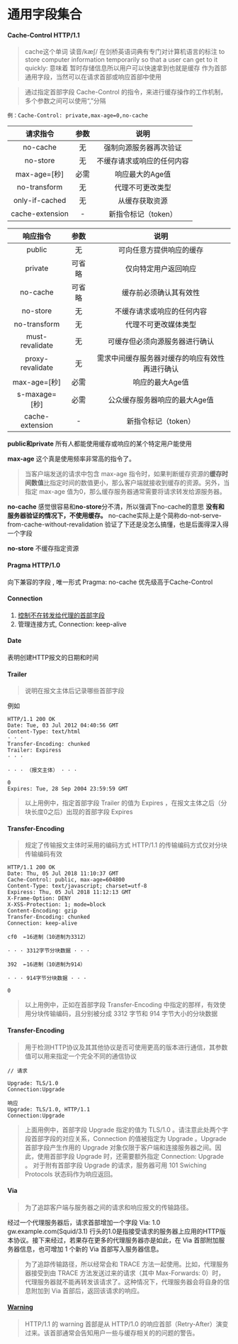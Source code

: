 # 通用字段集合

#### Cache-Control HTTP/1.1

> cache这个单词 读音/kæʃ/
> 在剑桥英语词典有专门对计算机语言的标注 to store computer information temporarily so that a user can get to it quickly:
> 意味着 暂时存储信息所以用户可以快速拿到也就是缓存
作为首部通用字段，当然可以在请求首部或响应首部中使用

> 通过指定首部字段 Cache-Control 的指令，来进行缓存操作的工作机制，多个参数之间可以使用“,”分隔

```
例：Cache-Control: private,max-age=0,no-cache
```

| 请求指令 | 参数 | 说明 | 
| :-----: | :---: | :--: |
| no-cache| 无 | 强制向源服务器再次验证 |
| no-store | 无	| 不缓存请求或响应的任何内容 |
| max-age=[秒] | 	必需 |	响应最大的Age值 |
| no-transform |	无 |	代理不可更改类型 |
| only-if-cached |	无 |	从缓存获取资源 |
| cache-extension |	-	 | 新指令标记（token）|

| 响应指令 | 参数 | 说明 | 
| :-----: | :---: | :--: |
| public |	无 |	可向任意方提供响应的缓存 |
| private	| 可省略 |	仅向特定用户返回响应 |
| no-cache |	可省略 |	缓存前必须确认其有效性 |
| no-store	| 无 |	不缓存请求或响应的任何内容 |
| no-transform | 无	| 代理不可更改媒体类型 |
| must-revalidate	| 无 |	可缓存但必须向源服务器进行确认 |
| proxy-revalidate |	无 |	需求中间缓存服务器对缓存的响应有效性再进行确认 |
| max-age=[秒] |	必需 |	响应的最大Age值 |
| s-maxage=[秒]	 | 必需	 | 公众缓存服务器响应的最大Age值 |
| cache-extension	| -	| 新指令标记（token）|

**public和private**
所有人都能使用缓存或响应的某个特定用户能使用

**max-age**
这个真是使用频率非常高的指令了。
> 当客户端发送的请求中包含 max-age 指令时，如果判断缓存资源的**缓存时间数值**比指定时间的数值更小，那么客户端就接收到缓存的资源。另外，当指定 max-age 值为0，那么缓存服务器通常需要将请求转发给源服务器。


**no-cache**
感觉很容易和**no-store**分不清，所以强调下no-cache的意思
**没有和服务器验证的情况下，不使用缓存。** no-cache实际上是个简称do-not-serve-from-cache-without-revalidation
验证了下还是没怎么搞懂，也是后面得深入得一个字段

**no-store**
不缓存指定资源

#### Pragma HTTP/1.0
向下兼容的字段 , 唯一形式 Pragma: no-cache
优先级高于Cache-Control

#### Connection 
1. [控制不在转发给代理的首部字段](https://www.kancloud.cn/spirit-ling/http-study/851883)
2. 管理连接方式, Connection: keep-alive

#### Date
表明创建HTTP报文的日期和时间

#### Trailer 
> 说明在报文主体后记录哪些首部字段

例如
```
HTTP/1.1 200 OK
Date: Tue, 03 Jul 2012 04:40:56 GMT
Content-Type: text/html
· · ·
Transfer-Encoding: chunked
Trailer: Expiress
· · ·

· · · （报文主体） · · ·

0
Expires: Tue, 28 Sep 2004 23:59:59 GMT

```
> 以上用例中，指定首部字段 Trailer 的值为 Expires ，在报文主体之后（分块长度0之后）出现的首部字段 Expires


#### Transfer-Encoding
> 规定了传输报文主体时采用的编码方式 HTTP/1.1 的传输编码方式仅对分块传输编码有效

```
HTTP/1.1 200 OK
Date: Thu, 05 Jul 2018 11:10:37 GMT
Cache-Control: public, max-age=604800
Content-Type: text/javascript; charset=utf-8
Expiress: Thu, 05 Jul 2018 11:12:13 GMT
X-Frame-Option: DENY
X-XSS-Protection: 1; mode=block
Content-Encoding: gzip
Transfer-Encoding: chunked
Connection: keep-alive
```
```
cf0  ←16进制（10进制为3312）

· · · 3312字节分块数据 · · ·

392  ←16进制（10进制为914）

· · · 914字节分块数据 · · ·

0
```

> 以上用例中，正如在首部字段 Transfer-Encoding 中指定的那样，有效使用分块传输编码，且分别被分成 3312 字节和 914 字节大小的分块数据

#### Transfer-Encoding 
> 用于检测HTTP协议及其其他协议是否可使用更高的版本进行通信，其参数值可以用来指定一个完全不同的通信协议

```
// 请求

Upgrade: TLS/1.0
Connection:Upgrade

响应
Upgrade: TLS/1.0, HTTP/1.1
Connection:Upgrade
```

> 上面用例中，首部字段 Upgrade 指定的值为 TLS/1.0 。请注意此处两个字段首部字段的对应关系，Connection 的值被指定为 Upgrade 。Upgrade 首部字段产生作用的 Upgrade 对象仅限于客户端和连接服务器之间。因此，使用首部字段 Upgrade 时，还需要额外指定 Connection: Upgrade 。
对于附有首部字段 Upgrade 的请求，服务器可用 101 Swiching Protocols 状态码作为响应返回。

#### Via
> 为了追踪客户端与服务器之间的请求和响应报文的传输路径。

经过一个代理服务器后，请求首部增加一个字段 Via: 1.0 gw.example.com(Squid/3.1)
行头的1.0是指接受请求的服务器上应用的HTTP版本协议。接下来经过，若果存在更多的代理服务器亦是如此，在 Via 首部附加服务器信息，也可增加 1 个新的 Via 首部写入服务器信息。
> 为了追踪传输路径，所以经常会和 TRACE 方法一起使用。比如，代理服务器接受到由 TRACE 方法发送过来的请求（其中 Max-Forwards: 0）时，代理服务器就不能再转发该请求了。这种情况下，代理服务器会将自身的信息附加到 Via 首部后，返回该请求的响应。

#### [Warning](https://www.kancloud.cn/spirit-ling/http-study/851890)
> HTTP/1.1 的 warning 首部是从 HTTP/1.0 的响应首部（Retry-After）演变过来。该首部通常会告知用户一些与缓存相关的的问题的警告。